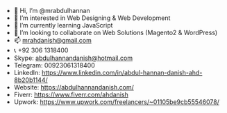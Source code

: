 - 👋 Hi, I’m @mrabdulhannan
- 👀 I’m interested in Web Designing & Web Development
- 🌱 I’m currently learning JavaScript
- 💞️ I’m looking to collaborate on Web Solutions (Magento2 & WordPress)
- 📫 mrahdanish@gmail.com 
- 📞 +92 306 1318400
- Skype: abdulhannandanish@hotmail.com
- Telegram: 00923061318400
- LinkedIn: https://www.linkedin.com/in/abdul-hannan-danish-ahd-8b20b1144/
- Website: https://abdulhannandanish.com/
- Fiverr: https://www.fiverr.com/ahdanish
- Upwork: https://www.upwork.com/freelancers/~01105be9cb55546078/

<!---
mrabdulhannan/mrabdulhannan is a ✨ special ✨ repository because its `README.md` (this file) appears on your GitHub profile.
You can click the Preview link to take a look at your changes.
--->
